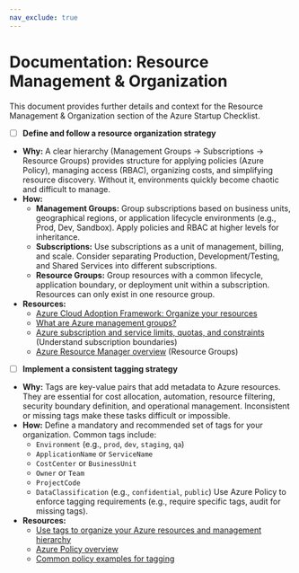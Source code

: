 ```yaml
---
nav_exclude: true
---
```


# Documentation: Resource Management & Organization

This document provides further details and context for the Resource Management & Organization section of the Azure Startup Checklist.

- [ ] **Define and follow a resource organization strategy**

*   **Why:** A clear hierarchy (Management Groups -> Subscriptions -> Resource Groups) provides structure for applying policies (Azure Policy), managing access (RBAC), organizing costs, and simplifying resource discovery. Without it, environments quickly become chaotic and difficult to manage.
*   **How:**
    *   **Management Groups:** Group subscriptions based on business units, geographical regions, or application lifecycle environments (e.g., Prod, Dev, Sandbox). Apply policies and RBAC at higher levels for inheritance.
    *   **Subscriptions:** Use subscriptions as a unit of management, billing, and scale. Consider separating Production, Development/Testing, and Shared Services into different subscriptions.
    *   **Resource Groups:** Group resources with a common lifecycle, application boundary, or deployment unit within a subscription. Resources can only exist in one resource group.
*   **Resources:**
    *   [Azure Cloud Adoption Framework: Organize your resources](https://learn.microsoft.com/en-us/azure/cloud-adoption-framework/ready/landing-zone/design-area/resource-org)
    *   [What are Azure management groups?](https://learn.microsoft.com/en-us/azure/governance/management-groups/overview)
    *   [Azure subscription and service limits, quotas, and constraints](https://learn.microsoft.com/en-us/azure/azure-resource-manager/management/azure-subscription-service-limits) (Understand subscription boundaries)
    *   [Azure Resource Manager overview](https://learn.microsoft.com/en-us/azure/azure-resource-manager/management/overview) (Resource Groups)

- [ ] **Implement a consistent tagging strategy**

*   **Why:** Tags are key-value pairs that add metadata to Azure resources. They are essential for cost allocation, automation, resource filtering, security boundary definition, and operational management. Inconsistent or missing tags make these tasks difficult or impossible.
*   **How:** Define a mandatory and recommended set of tags for your organization. Common tags include:
    *   `Environment` (e.g., `prod`, `dev`, `staging`, `qa`)
    *   `ApplicationName` or `ServiceName`
    *   `CostCenter` or `BusinessUnit`
    *   `Owner` or `Team`
    *   `ProjectCode`
    *   `DataClassification` (e.g., `confidential`, `public`)
    Use Azure Policy to enforce tagging requirements (e.g., require specific tags, audit for missing tags).
*   **Resources:**
    *   [Use tags to organize your Azure resources and management hierarchy](https://learn.microsoft.com/en-us/azure/cloud-adoption-framework/ready/azure-best-practices/resource-tagging)
    *   [Azure Policy overview](https://learn.microsoft.com/en-us/azure/governance/policy/overview)
    *   [Common policy examples for tagging](https://learn.microsoft.com/en-us/azure/governance/policy/samples/pattern-tags)

